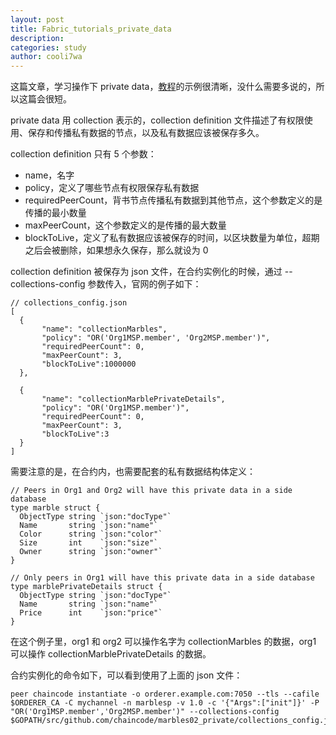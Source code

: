 ```yaml
---
layout: post
title: Fabric_tutorials_private_data
description:
categories: study
author: cooli7wa
---
```

这篇文章，学习操作下 private data，[教程](https://hyperledger-fabric.readthedocs.io/en/release-1.3/private_data_tutorial.html)的示例很清晰，没什么需要多说的，所以这篇会很短。

private data 用 collection 表示的，collection definition 文件描述了有权限使用、保存和传播私有数据的节点，以及私有数据应该被保存多久。

collection definition 只有 5 个参数：

- name，名字
- policy，定义了哪些节点有权限保存私有数据
- requiredPeerCount，背书节点传播私有数据到其他节点，这个参数定义的是传播的最小数量
- maxPeerCount，这个参数定义的是传播的最大数量
- blockToLive，定义了私有数据应该被保存的时间，以区块数量为单位，超期之后会被删除，如果想永久保存，那么就设为 0

collection definition 被保存为 json 文件，在合约实例化的时候，通过 --collections-config 参数传入，官网的例子如下：

```
// collections_config.json
[
  {
       "name": "collectionMarbles",
       "policy": "OR('Org1MSP.member', 'Org2MSP.member')",
       "requiredPeerCount": 0,
       "maxPeerCount": 3,
       "blockToLive":1000000
  },

  {
       "name": "collectionMarblePrivateDetails",
       "policy": "OR('Org1MSP.member')",
       "requiredPeerCount": 0,
       "maxPeerCount": 3,
       "blockToLive":3
  }
]
```

需要注意的是，在合约内，也需要配套的私有数据结构体定义：

```
// Peers in Org1 and Org2 will have this private data in a side database
type marble struct {
  ObjectType string `json:"docType"`
  Name       string `json:"name"`
  Color      string `json:"color"`
  Size       int    `json:"size"`
  Owner      string `json:"owner"`
}

// Only peers in Org1 will have this private data in a side database
type marblePrivateDetails struct {
  ObjectType string `json:"docType"`
  Name       string `json:"name"`
  Price      int    `json:"price"`
}
```

在这个例子里，org1 和 org2 可以操作名字为 collectionMarbles 的数据，org1 可以操作 collectionMarblePrivateDetails 的数据。

合约实例化的命令如下，可以看到使用了上面的 json 文件：

```
peer chaincode instantiate -o orderer.example.com:7050 --tls --cafile $ORDERER_CA -C mychannel -n marblesp -v 1.0 -c '{"Args":["init"]}' -P "OR('Org1MSP.member','Org2MSP.member')" --collections-config  $GOPATH/src/github.com/chaincode/marbles02_private/collections_config.json
```

<script type="text/javascript" src="https://cdn.mathjax.org/mathjax/latest/MathJax.js?config=default"></script>
